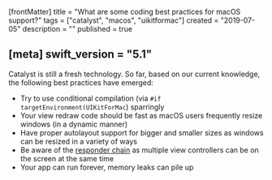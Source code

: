 [frontMatter]
title = "What are some coding best practices for macOS support?"
tags = ["catalyst", "macos", "uikitformac"]
created = "2019-07-05"
description = ""
published = true

[meta]
swift_version = "5.1"
---



Catalyst is still a fresh technology. So far, based on our current knowledge, the following best practices have emerged:

- Try to use conditional compilation (via `#if targetEnvironment(UIKitForMac`) sparringly
- Your view redraw code should be fast as macOS users frequently resize windows (in a dynamic manner)
- Have proper autolayout support for bigger and smaller sizes as windows can be resized in a variety of ways
- Be aware of the [responder chain](how/responder_chain.md) as multiple view controllers can be on the screen at the same time
- Your app can run forever, memory leaks can pile up
